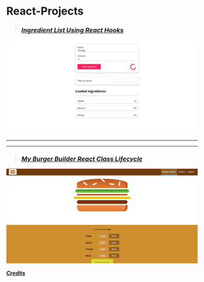 # React-Projects

> ###  *[Ingredient List Using React Hooks](/IngredientListUsingReactHooks/)*


<img src="/IngredientListUsingReactHooks/webpages/ingredient.JPG" width="600"/>
 
---
 
---

 
> ###  *[My Burger Builder React Class Lifecycle](/my-burger-builder-react-ClassLifecycle/)*
 

<img src="/my-burger-builder-react-ClassLifecycle/webpages/burgerbuilder1.JPG" width="600"/>
 
 
 
 
 ***[Credits](https://www.udemy.com/course/react-the-complete-guide-incl-redux/)***
 
 

